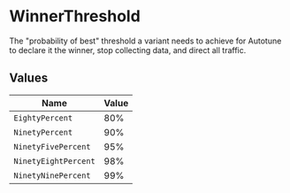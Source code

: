 # WinnerThreshold

The "probability of best" threshold a variant needs to achieve for Autotune to declare it the winner, stop collecting data, and direct all traffic.


## Values

| Name                 | Value                |
| -------------------- | -------------------- |
| `EightyPercent`      | 80%                  |
| `NinetyPercent`      | 90%                  |
| `NinetyFivePercent`  | 95%                  |
| `NinetyEightPercent` | 98%                  |
| `NinetyNinePercent`  | 99%                  |